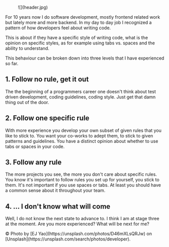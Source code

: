 <figure class="image image--block" markdown="1">
  ![](header.jpg)
</figure>

For 10 years now I do software development, mostly frontend related work but lately more and more backend. In my day to day job I recognized a pattern of how developers feel about writing code.

This is about if they have a specific style of writing code, what is the opinion on specific styles, as for example using tabs vs. spaces and the ability to understand.

This behaviour can be broken down into three levels that I have experienced so far.

## 1. Follow no rule, get it out
The the beginning of a programmers career one doesn't think about test driven development, coding guidelines, coding style. Just get that damn thing out of the door.

## 2. Follow one specific rule
With more experience you develop your own subset of given rules that you like to stick to. You want your co-works to adept them, to stick to given patterns and guidelines. You have a distinct opinion about whether to use tabs or spaces in your code.

## 3. Follow any rule
The more projects you see, the more you don't care about specific rules. You know it's important to follow rules you set up for yourself, you stick to them.
It's not important if you use spaces or tabs. At least you should have a common sense about it throughout your team.

## 4. … I don't know what will come
Well, I do not know the next state to advance to. I think I am at stage three at the moment. Are you more experienced? What will be next for me?

<p class="image__caption" markdown="1">
  &copy; Photo by [EJ Yao](https://unsplash.com/photos/D46mXLsQRJw) on
  [Unsplash](https://unsplash.com/search/photos/developer).
</p>
